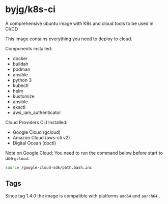 # byjg/k8s-ci

A comprehensive ubuntu image with K8s and cloud tools to be used in CI/CD

This image contains everything you need to deploy to cloud.

Components installed:

- docker
- buildah
- podman
- ansible
- python 3
- kubectl
- helm
- kustomize
- ansible
- eksctl
- aws_iam_authenticator

Cloud Providers CLI Installed:

- Google Cloud (gcloud)
- Amazon Cloud (aws-cli v2)
- Digital Ocean (doctl)

Note on Google Cloud: You need to run the command below before start to use `gcloud`:

```bash
source /google-cloud-sdk/path.bash.inc 
```

## Tags

Since tag 1.4.0 the image is compatible with platforms `amd64` and `aarch64` .
